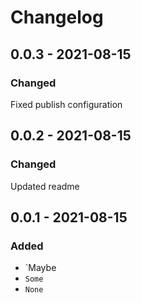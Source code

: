 # Changelog

## 0.0.3 - 2021-08-15

### Changed

Fixed publish configuration

## 0.0.2 - 2021-08-15

### Changed

Updated readme

## 0.0.1 - 2021-08-15

### Added

- `Maybe
- `Some`
- `None`

